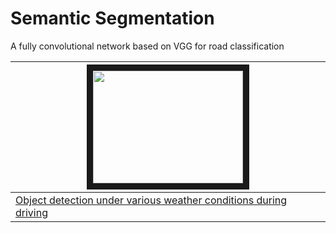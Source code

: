 # Semantic Segmentation
A fully convolutional network based on VGG for road classification

|<a href="http://www.youtube.com/watch?feature=player_embedded&v=dCVeAmUKgII" target="_blank"><img src="http://img.youtube.com/vi/dCVeAmUKgII/0.jpg" width="240" height="180" border="10" /></a>|
|---|
|[Object detection under various weather conditions during driving](https://youtu.be/dCVeAmUKgII)|
